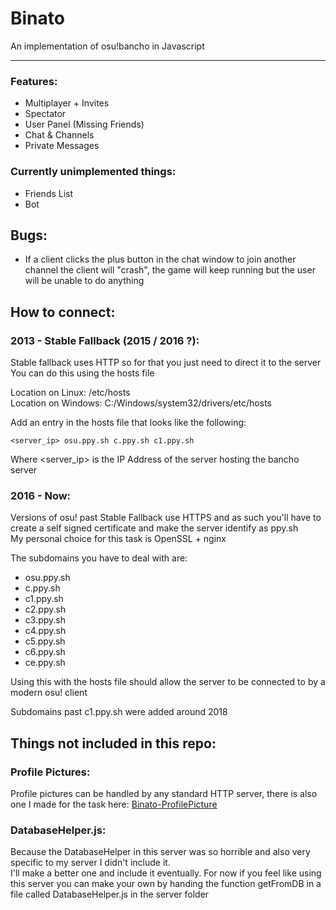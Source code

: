 # Binato
An implementation of osu!bancho in Javascript
<hr>

### Features:
 - Multiplayer + Invites
 - Spectator
 - User Panel (Missing Friends)
 - Chat & Channels
 - Private Messages

### Currently unimplemented things:
 - Friends List
 - Bot
 
## Bugs:
 - If a client clicks the plus button in the chat window to join another channel the client will "crash", the game will keep running but the user will be unable to do anything
 
## How to connect:

### 2013 - Stable Fallback (2015 / 2016 ?):
Stable fallback uses HTTP so for that you just need to direct it to the server<br>
You can do this using the hosts file

Location on Linux: /etc/hosts<br>
Location on Windows: C:/Windows/system32/drivers/etc/hosts

Add an entry in the hosts file that looks like the following:
```
<server_ip> osu.ppy.sh c.ppy.sh c1.ppy.sh
```
Where <server_ip> is the IP Address of the server hosting the bancho server

### 2016 - Now:
Versions of osu! past Stable Fallback use HTTPS and as such you'll have to create a self signed certificate and make the server identify as ppy.sh<br>
My personal choice for this task is OpenSSL + nginx

The subdomains you have to deal with are:
 - osu.ppy.sh
 - c.ppy.sh
 - c1.ppy.sh
 - c2.ppy.sh
 - c3.ppy.sh
 - c4.ppy.sh
 - c5.ppy.sh
 - c6.ppy.sh
 - ce.ppy.sh
 
 Using this with the hosts file should allow the server to be connected to by a modern osu! client
 
 Subdomains past c1.ppy.sh were added around 2018
 
 ## Things not included in this repo:
 ### Profile Pictures:
 Profile pictures can be handled by any standard HTTP server, there is also one I made for the task here: [Binato-ProfilePicture](https://github.com/tgpethan/Binato-ProfilePicture)
 ### DatabaseHelper.js:
 Because the DatabaseHelper in this server was so horrible and also very specific to my server I didn't include it.<br>
 I'll make a better one and include it eventually. For now if you feel like using this server you can make your own by handing the function getFromDB in a file called DatabaseHelper.js in the server folder
